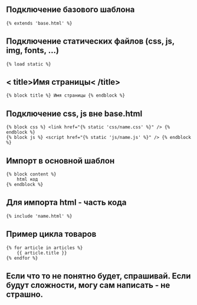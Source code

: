 ## Подключение базового шаблона
    {% extends 'base.html' %}

## Подключение статических файлов (css, js, img, fonts, ...)
    {% load static %}

## < title>Имя страницы< /title>
    {% block title %} Имя страницы {% endblock %}
    
## Подключение css, js вне base.html
    {% block css %} <link href="{% static 'css/name.css' %}" /> {% endblock %}
    {% block js %} <script href="{% static 'js/name.js' %}" /> {% endblock %}

## Импорт в основной шаблон
    {% block content %}
        html код
    {% endblock %}

## Для импорта html - часть кода
    {% include 'name.html' %}

## Пример цикла товаров
    {% for article in articles %}
        {{ article.title }}
    {% endfor %}
##
## Если что то не понятно будет, спрашивай. Если будут сложности, могу сам написать - не страшно.